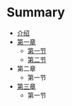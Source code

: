 # Summary

* [介绍](README.md)
* [第一章](chapter1.md)
  * [第一节](https://www.baidu.com)
  * [第二节](chapter1/di-er-jie.md)
* 第二章
  * 第一节
* [第三章](di-san-zhang.md)
  * 第一节

